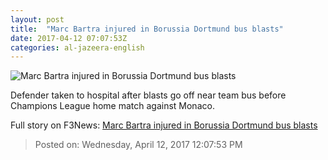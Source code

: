 ```yaml
---
layout: post
title:  "Marc Bartra injured in Borussia Dortmund bus blasts"
date: 2017-04-12 07:07:53Z
categories: al-jazeera-english
---
```


![Marc Bartra injured in Borussia Dortmund bus blasts](http://www.aljazeera.com/mritems/Images/2017/4/11/bae3ef2cc47e4c9797bbe5dfe5d23ac8_18.jpg)

Defender taken to hospital after blasts go off near team bus before Champions League home match against Monaco.


Full story on F3News: [Marc Bartra injured in Borussia Dortmund bus blasts](http://www.f3nws.com/n/mbWupC)

> Posted on: Wednesday, April 12, 2017 12:07:53 PM
